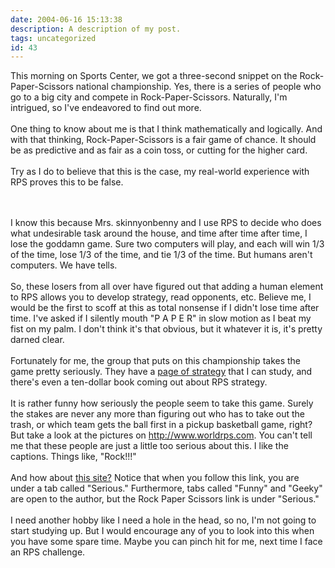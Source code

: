 ```yaml
---
date: 2004-06-16 15:13:38
description: A description of my post.
tags: uncategorized
id: 43
---
```

This morning on Sports Center, we got a three-second snippet on the Rock-Paper-Scissors national championship.  Yes, there is a series of people who go to a big city and compete in Rock-Paper-Scissors.  Naturally, I'm intrigued, so I've endeavored to find out more.<br />
<br />
One thing to know about me is that I think mathematically and logically.  And with that thinking, Rock-Paper-Scissors is a fair game of chance.  It should be as predictive and as fair as a coin toss, or cutting for the higher card.<br />
<br />
Try as I do to believe that this is the case, my real-world experience with RPS proves this to be false.  
<!--more--><br /><br />I know this because Mrs. skinnyonbenny and I use RPS to decide who does what undesirable task around the house, and time after time after time, I lose the goddamn game.  Sure two computers will play, and each will win 1/3 of the time, lose 1/3 of the time, and tie 1/3 of the time.  But humans aren't computers.  We have tells.<br />
<br />
So, these losers from all over have figured out that adding a human element to RPS allows you to develop strategy, read opponents, etc.  Believe me, I would be the first to scoff at this as total nonsense if I didn't lose time after time.  I've asked if I silently mouth "P A P E R" in slow motion as I beat my fist on my palm.  I don't think it's that obvious, but it whatever it is, it's pretty darned clear.<br />
<br />
Fortunately for me, the group that puts on this championship takes the game pretty seriously.  They have a <a href="http://www.worldrps.com/advanced.html" target="_blank" class="mainbox">page of strategy</a> that I can study, and there's even a ten-dollar book coming out about RPS strategy.<br />
<br />
It is rather funny how seriously the people seem to take this game.  Surely the stakes are never any more than figuring out who has to take out the trash, or which team gets the ball first in a pickup basketball game, right?  But take a look at the pictures on <a href="http://www.worldrps.com" target = "_blank" class="mainbox">http://www.worldrps.com</a>.  You can't tell me that these people are just a little too serious about this.  I like the captions.  Things like, "Rock!!!"<br />
<br />
And how about <a href="http://www.alltooflat.com/serious/adventures/rps/" target="_blank" class="mainbox">this site?</a>  Notice that when you follow this link, you are under a tab called "Serious."  Furthermore, tabs called "Funny" and "Geeky" are open to the author, but the Rock Paper Scissors link is under "Serious."<br />
<br />
I need another hobby like I need a hole in the head, so no, I'm not going to start studying up.  But I would encourage any of you to look into this when you have some spare time.  Maybe you can pinch hit for me, next time I face an RPS challenge.<br />
<br />

